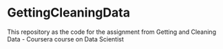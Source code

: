 GettingCleaningData
===================

This repository as the code for the assignment from Getting and Cleaning Data - Coursera course on Data Scientist
